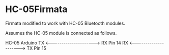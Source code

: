 # HC-05Firmata
Firmata modified to work with HC-05 Bluetooth modules.

Assumes the HC-05 module is connected as follows.

HC-05                      Arduino
TX <---------------------> RX Pin 14
RX <---------------------> TX Pin 15
